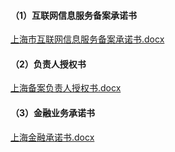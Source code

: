 
#### （1）互联网信息服务备案承诺书

[上海市互联网信息服务备案承诺书.docx](https://badownload.s3.cn-north-1.jdcloud-oss.com/buchongziliao/shanghai/fuwuchengnuo.docx)

#### （2）负责人授权书

[上海备案负责人授权书.docx](https://badownload.s3.cn-north-1.jdcloud-oss.com/buchongziliao/shanghai/shouquanshu2021.docx)

#### （3）金融业务承诺书

[上海金融承诺书.docx](https://badownload.s3.cn-north-1.jdcloud-oss.com/buchongziliao/shanghai/shjrcns.docx)

